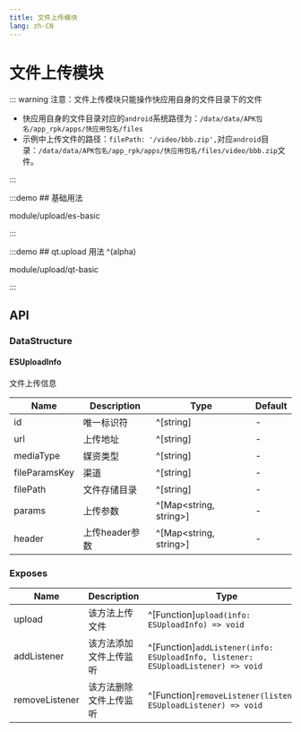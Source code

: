 ```yaml
---
title: 文件上传模块
lang: zh-CN
---
```


# 文件上传模块

::: warning 注意：文件上传模块只能操作快应用自身的文件目录下的文件

* 快应用自身的文件目录对应的`android`系统路径为：`/data/data/APK包名/app_rpk/apps/快应用包名/files`
* 示例中上传文件的路径：`filePath: '/video/bbb.zip',`对应`android`目录：`/data/data/APK包名/app_rpk/apps/快应用包名/files/video/bbb.zip`文件。

:::

:::demo ## 基础用法

module/upload/es-basic

:::


:::demo ## qt.upload 用法 ^(alpha)

module/upload/qt-basic

:::

## API

### DataStructure

#### ESUploadInfo

文件上传信息

| Name           | Description       | Type                         |   Default   |
| -------------- | ------------------ | ----------------------------|---------|
| id             | 唯一标识符           | ^[string]                    |   -    |
| url            | 上传地址            | ^[string]                    |   -    |
| mediaType      | 媒资类型            | ^[string]                    |   -    |
| fileParamsKey  | 渠道               | ^[string]                    |   -    |
| filePath       | 文件存储目录         | ^[string]                    |   -    |
| params         | 上传参数            | ^[Map<string, string>]       |   -    |
| header         | 上传header参数      | ^[Map<string, string>]       |   -    |

### Exposes

| Name                             | Description                 | Type                                           |
| -------------------------------- | --------------------------- | -----------------------------------------------|
| upload                    | 该方法上传文件                 | ^[Function]`upload(info: ESUploadInfo) => void`   |
| addListener                    | 该方法添加文件上传监听          | ^[Function]`addListener(info: ESUploadInfo, listener: ESUploadListener) => void`   |
| removeListener                    | 该方法删除文件上传监听          | ^[Function]`removeListener(listener: ESUploadListener) => void`   |


